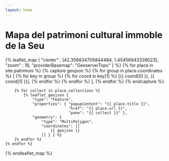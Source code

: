 ```yaml
---
layout: home
---
```


# Mapa del patrimoni cultural immoble de la Seu

{% leaflet_map { "center" : [42.356834705844484, 1.45456943339023], "zoom" : 16, "providerBasemap": "GeoserveiTopo" } %}
    {% for place in site.patrimoni %}
        {% capture geojson %}
            {% for group in place.coordinates %}
                [
                {% for key in group %}
                    {% for coord in key[1] %}
                        [{{ coord[0] }}, {{ coord[1] }}],
                    {% endfor %}
                {% endfor %}
                ],
            {% endfor %}
        {% endcapture %}

        {% for collect in place.collections %}
            {% leaflet_geojson {
                "type": "Feature",
                "properties": { "popupContent": "{{ place.title }}",
                                "href": "{{ place.url }}",
                                "pane": "{{ collect }}" },
                "geometry": {
                    "type": "MultiPolygon",
                    "coordinates": [[
                        {{ geojson }}
                    ]] } } %}
        {% endfor %}
    {% endfor %}
{% endleaflet_map %}